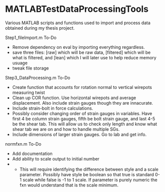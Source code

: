 # MATLABTestDataProcessingTools
Various MATLAB scripts and functions used to import and process data obtained during my thesis project.

Step1_fileImport.m To-Do
- Remove dependency on eval by importing everything regardless.
- save three files: [raw] which will be raw data, [filtered] which will be what is filtered, and [lean] which I will later use to help reduce memory usuage
- tweak file storage

Step3_DataProcessing.m To-Do
- Create function that accounts for rotation normal to vertical wirepots measuring twist
- Clean up COR function. Use horizontal wirepots and average displacement. Also include strain gauges though they are innacurate.
- Include strain-bolt in force calculations.
- Possibly consider changing order of strain gauges in variables. Have first 4 be column strain gauges, fifth be bolt strain gauge, and last 4-5 be the shear tab. This will allow us to check only length and know what shear tab we are on and how to handle multiple SGs.
- Include dimensions of larger strain gauges. Go to lab and get info.

normfxn.m To-Do
- Add documentation
- Add ability to scale output to initial number
- - This will require identifying the difference between style and a scale parameter. Possibly have style be boolean so that true is standard 0-1 scale while false is -1 to 1 scale. If parameter is purely numeric the fxn would understand that is the scale minimum.
